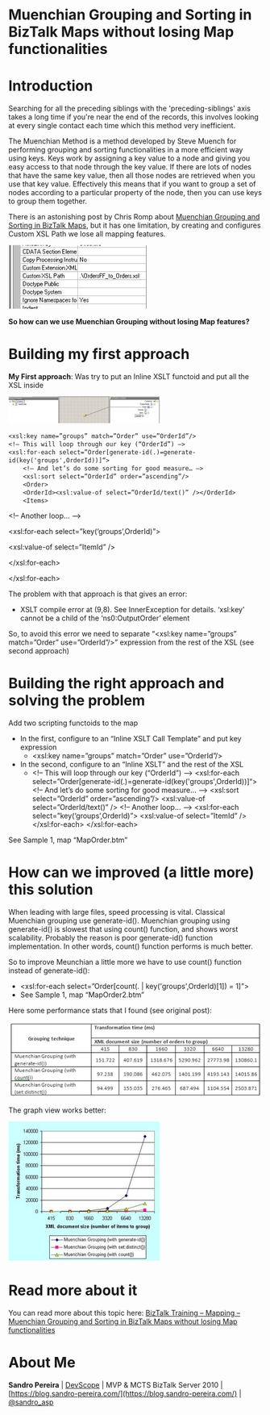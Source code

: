 # Muenchian Grouping and Sorting in BizTalk Maps without losing Map functionalities
# Introduction
Searching for all the preceding siblings with the 'preceding-siblings' axis takes a long time if you're near the end of the records, this involves looking at every single contact each time which this method very inefficient.

The Muenchian Method is a method developed by Steve Muench for performing grouping and sorting functionalities in a more efficient way using keys.  Keys work by assigning a key value to a node and giving you easy access to that node through the key value.  If there are lots of nodes that have the same key value, then all those nodes are retrieved when you use that key value.  Effectively this means that if you want to group a set of nodes according to a particular property of the node, then you can use keys to group them together.

There is an astonishing post by Chris Romp about [Muenchian Grouping and Sorting in BizTalk Maps](https://blogs.msdn.microsoft.com/chrisromp/2008/07/31/muenchian-grouping-and-sorting-in-biztalk-maps/), but it has one limitation, by creating and configures Custom XSL Path we lose all mapping features.

![Muenchian Grouping and Sorting in BizTalk Maps](media/custom-xsl-path.jpg)

**So how can we use Muenchian Grouping without losing Map features?**

# Building my first approach
**My First approach**: Was try to put an Inline XSLT functoid and put all the XSL inside

![Muenchian Grouping and Sorting in BizTalk Maps](media/meunchian-grouping1.jpg)

    
    <xsl:key name=”groups” match=”Order” use=”OrderId”/>
    <!– This will loop through our key (“OrderId”) –>
    <xsl:for-each select=”Order[generate-id(.)=generate-id(key('groups',OrderId))]“>
        <!– And let’s do some sorting for good measure… –>
        <xsl:sort select=”OrderId” order=”ascending”/>
        <Order>
	    <OrderId><xsl:value-of select=”OrderId/text()” /></OrderId>
	    <Items>

<!– Another loop… –>

<xsl:for-each select=”key(‘groups’,OrderId)”>

<ItemId><xsl:value-of select=”ItemId” /></ItemId>

</xsl:for-each>

</Items>

</Order>

</xsl:for-each>
 
The problem with that approach is that gives an error:
* XSLT compile error at (9,8). See InnerException for details. ‘xsl:key’ cannot be a child of the ‘ns0:OutputOrder’ element

So, to avoid this error we need to separate “<xsl:key name=”groups” match=”Order” use=”OrderId”/>” expression from the rest of the XSL (see second approach)

# Building the right approach and solving the problem
Add two scripting functoids to the map
* In the first, configure to an “Inline XSLT Call Template” and put key expression
  * <xsl:key name=”groups” match=”Order” use=”OrderId”/>
* In the second, configure to an “Inline XSLT” and the rest of the XSL
  * <!– This will loop through our key (“OrderId”) –>
	<xsl:for-each select=”Order[generate-id(.)=generate-id(key('groups',OrderId))]“>
	<!– And let’s do some sorting for good measure… –>
	<xsl:sort select=”OrderId” order=”ascending”/>
	<Order>
	<OrderId><xsl:value-of select=”OrderId/text()” /></OrderId>
	<Items>
	<!– Another loop… –>
	<xsl:for-each select=”key(‘groups’,OrderId)”>
	<ItemId><xsl:value-of select=”ItemId” /></ItemId>
	</xsl:for-each>
	</Items>
	</Order>
	</xsl:for-each>


See Sample 1, map “MapOrder.btm” 

# How can we improved (a little more) this solution

When leading with large files, speed processing is vital. Classical Muenchian grouping use generate-id(). Muenchian grouping using generate-id() is slowest that using count() function, and shows worst scalability. Probably the reason is poor generate-id() function implementation. In other words, count() function performs is much better.

So to improve Meunchian a little more we have to use count() function instead of generate-id():
* <xsl:for-each select=”Order[count(. | key('groups',OrderId)[1]) = 1]”>
* See Sample 1, map “MapOrder2.btm”

Here some performance stats that I found (see original post):

![Muenchian Grouping Performance](media/muenchian-performance-table1.jpg)

The graph view works better:

![Muenchian Grouping Performance](media/muenchian-performance.jpg)

# Read more about it
You can read more about this topic here: [BizTalk Training – Mapping – Muenchian Grouping and Sorting in BizTalk Maps without losing Map functionalities
](https://blog.sandro-pereira.com/2009/10/28/biztalk-training-mapping-muenchian-grouping-and-sorting-in-biztalk-maps-without-losing-map-functionalities/)

# About Me
**Sandro Pereira** | [DevScope](http://www.devscope.net/) | MVP & MCTS BizTalk Server 2010 | [https://blog.sandro-pereira.com/](https://blog.sandro-pereira.com/) | [@sandro_asp](https://twitter.com/sandro_asp)

